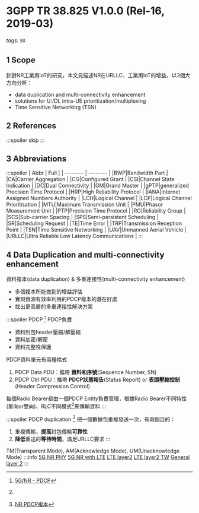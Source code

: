 # 3GPP TR 38.825 V1.0.0 (Rel-16, 2019-03)
###### tags: `5G`
## 1 Scope
針對NR工業用IoT的研究，本文見描述NR在URLLC、工業用IoT的增益，以3個大方向分析：
- data duplication and multi-connectivity enhancement
- solutions for U:/DL intra-UE prioritization/multiplexing
- Time Sensitive Networking (TSN)
## 2 References
:::spoiler
skip
:::
## 3 Abbreviations
:::spoiler
| Abbr | Full |
| -------- | -------- |
|BWP|Bandwidth Part |
|CA|Carrier Aggregation |
|CG|Configured Grant |
|CSI|Channel State Indication |
|DC|Dual Connectivity |
|GM|Grand Master |
|gPTP|generalized Precision Time Protocol |
|HRP|High Reliability Protocol |
|IANA|Internet Assigned Numbers Authority |
|LCH|Logical Channel |
|LCP|Logical Channel Prioritisation |
|MTU|Maximum Transmission Unit |
|PMU|Phasor Measurement Unit |
|PTP|Precision Time Protocol |
|RG|Reliability Group |
|SCS|Sub-carrier Spacing |
|SPS|Semi-persistent Scheduling |
|SR|Scheduling Request |
|TE|Time Error |
|TRP|Transmission Reception Point |
|TSN|Time Sensitive Networking |
|UAV|Unmanned Aerial Vehicle |
|URLLC|Ultra Reliable Low Latency Communications |
:::
## 4 Data Duplication and multi-connectivity enhancement
資料複本(data duplication) & 多重連接性(multi-connectivity enhancement)
- 多個複本所能做到的增益評估
- 實現資源有效率利用的PDCP複本的潛在好處
- 找出更高層的多重連接性解決方案

:::spoiler PDCP [^PDCP]
PDCP負責
- 資料封包header壓縮/解壓縮
- 資料加密/解密
- 資料完整性保護

PDCP資料單元有兩種格式
  1. PDCP Data PDU：攜帶 **資料和序號**(Sequence Number, SN)
  2. PDCP Ctrl PDU：攜帶 **PDCP狀態報告**(Status Report) or **表頭壓縮控制**(Header Compression Control)

每個Radio Bearer都由一個PDCP Entity負責管理，根據Radio Bearer不同特性(單向or雙向)、RLC不同模式[^RLC_mode]來傳輸資料
:::

:::spoiler PDCP duplication [^PDCP_duplicate]
把一個數據包重複發送一次，有兩個目的：
1. 重複傳輸，**提高**封包傳輸**可靠性**
2. **降低**重送的**等待時間**，滿足URLLC要求
:::













<!-- 
註腳 1 連結 
註腳 2 連結 [^second]
行內註腳^[行內註腳的文字] 定義
重複的註腳參考[^second]
-->
[^PDCP]: [5G/NR - PDCP](http://www.sharetechnote.com/html/5G/5G_PDCP.html)
[^PDCP_duplicate]: [NR PDCP複本](https://blog.csdn.net/jxwxg/article/details/97618296)
[^RLC_mode]: 
TM(Transparent Mode), AM(Acknowledge Mode), UM(Unacknowledge Mode)
:::info
[5G NR PHY](https://www.keysight.com/upload/cmc_upload/All/Understanding_the_5G_NR_Physical_Layer.pdf)
[5G NR with LTE](https://www.sharetechnote.com/html/5G/5G_LTE_Interworking.html#Overall_Layer2_Architecture)
[LTE layer2](https://note-on-clouds.blogspot.com/2017/03/lte-layer-2.html)
[LTE layer2 TW](https://www.2cm.com.tw/2cm/zh-tw/tech/A64431A9FDDC48F4AFFFC99688A8743D)
[General layer 2](http://securityalley.blogspot.com/2014/06/data-link-layer.html)
:::